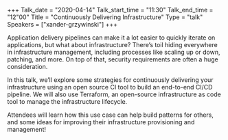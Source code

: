 +++
Talk_date = "2020-04-14"
Talk_start_time = "11:30"
Talk_end_time = "12"00"
Title = "Continuously Delivering Infrastructure"
Type = "talk"
Speakers = ["xander-grzywinski"]
+++

Application delivery pipelines can make it a lot easier to quickly iterate on applications, but what about infrastructure? There’s toil hiding everywhere in infrastructure management, including processes like scaling up or down, patching, and more. On top of that, security requirements are often a huge consideration.

In this talk, we’ll explore some strategies for continuously delivering your infrastructure using an open source CI tool to build an end-to-end CI/CD pipeline. We will also use Terraform, an open-source infrastructure as code tool to manage the infrastructure lifecycle.

Attendees will learn how this use case can help build patterns for others, and some ideas for improving their infrastructure provisioning and management!
